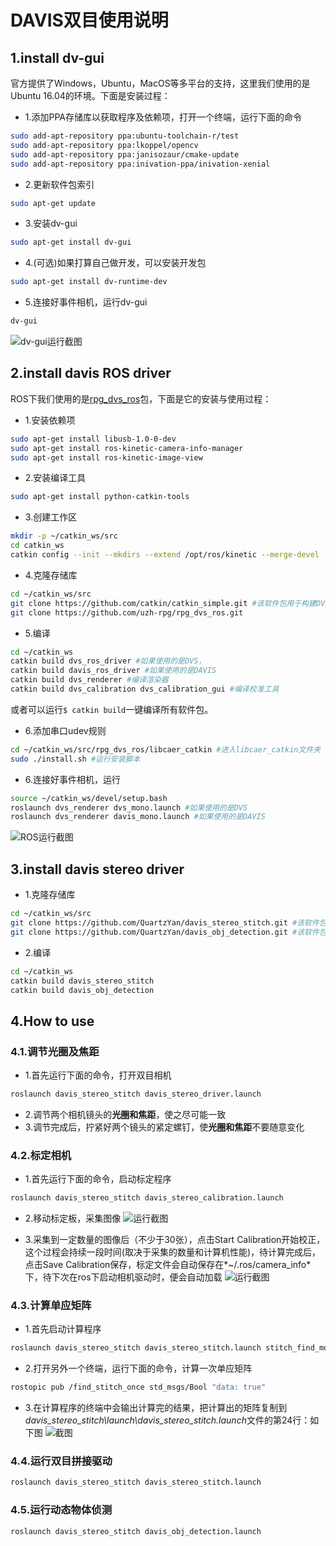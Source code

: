 # DAVIS双目使用说明

## 1.install dv-gui
官方提供了Windows，Ubuntu，MacOS等多平台的支持，这里我们使用的是Ubuntu 16.04的环境。下面是安装过程：

- 1.添加PPA存储库以获取程序及依赖项，打开一个终端，运行下面的命令
 ```bash
 sudo add-apt-repository ppa:ubuntu-toolchain-r/test 
 sudo add-apt-repository ppa:lkoppel/opencv 
 sudo add-apt-repository ppa:janisozaur/cmake-update 
 sudo add-apt-repository ppa:inivation-ppa/inivation-xenial 
 ```

- 2.更新软件包索引
```bash
sudo apt-get update
```
- 3.安装dv-gui
```bash
sudo apt-get install dv-gui
```
- 4.(可选)如果打算自己做开发，可以安装开发包
```bash
sudo apt-get install dv-runtime-dev
```
- 5.连接好事件相机，运行dv-gui
```bash
dv-gui
```
![dv-gui运行截图](https://github.com/QuartzYan/QuartzNote/raw/master/images/20200315/Screenshot_20200315_01.png)


## 2.install davis ROS driver

ROS下我们使用的是[rpg_dvs_ros](https://github.com/uzh-rpg/rpg_dvs_ros)包，下面是它的安装与使用过程：
- 1.安装依赖项
```bash
sudo apt-get install libusb-1.0-0-dev
sudo apt-get install ros-kinetic-camera-info-manager
sudo apt-get install ros-kinetic-image-view
```
- 2.安装编译工具
```bash
sudo apt-get install python-catkin-tools
```
- 3.创建工作区
```bash
mkdir -p ~/catkin_ws/src
cd catkin_ws
catkin config --init --mkdirs --extend /opt/ros/kinetic --merge-devel --cmake-args -DCMAKE_BUILD_TYPE=Release
```
- 4.克隆存储库
```bash
cd ~/catkin_ws/src
git clone https://github.com/catkin/catkin_simple.git #该软件包用于构建DVS/DAVIS驱动程序
git clone https://github.com/uzh-rpg/rpg_dvs_ros.git
```
- 5.编译
```bash
cd ~/catkin_ws
catkin build dvs_ros_driver #如果使用的是DVS，
catkin build davis_ros_driver #如果使用的是DAVIS
catkin build dvs_renderer #编译渲染器
catkin build dvs_calibration dvs_calibration_gui #编译校准工具
```
或者可以运行`$ catkin build`一键编译所有软件包。
- 6.添加串口udev规则
```bash
cd ~/catkin_ws/src/rpg_dvs_ros/libcaer_catkin #进入libcaer_catkin文件夹
sudo ./install.sh #运行安装脚本
```
- 6.连接好事件相机，运行
```bash
source ~/catkin_ws/devel/setup.bash
roslaunch dvs_renderer dvs_mono.launch #如果使用的是DVS
roslaunch dvs_renderer davis_mono.launch #如果使用的是DAVIS
```
![ROS运行截图](https://github.com/QuartzYan/QuartzNote/raw/master/images/20200315/Screenshot_20200315_02.png)

## 3.install davis stereo driver
- 1.克隆存储库
```bash
cd ~/catkin_ws/src
git clone https://github.com/QuartzYan/davis_stereo_stitch.git #该软件包用于构建DAVIS双目驱动
git clone https://github.com/QuartzYan/davis_obj_detection.git #该软件包用于构建DAVIS动态物体检测的demo
```

- 2.编译
```bash
cd ~/catkin_ws
catkin build davis_stereo_stitch 
catkin build davis_obj_detection 
```

## 4.How to use
### 4.1.调节光圈及焦距
- 1.首先运行下面的命令，打开双目相机 
```bash
roslaunch davis_stereo_stitch davis_stereo_driver.launch
```
- 2.调节两个相机镜头的**光圈和焦距**，使之尽可能一致
- 3.调节完成后，拧紧好两个镜头的紧定螺钉，使**光圈和焦距**不要随意变化
### 4.2.标定相机
- 1.首先运行下面的命令，启动标定程序
```bash
roslaunch davis_stereo_stitch davis_stereo_calibration.launch
```
- 2.移动标定板，采集图像
![运行截图](https://github.com/QuartzYan/QuartzNote/raw/master/images/20200406/image_20200406_03.png)

- 3.采集到一定数量的图像后（不少于30张），点击Start Calibration开始校正，这个过程会持续一段时间(取决于采集的数量和计算机性能)，待计算完成后，点击Save Calibration保存，标定文件会自动保存在*~/.ros/camera_info*下，待下次在ros下启动相机驱动时，便会自动加载
![运行截图](https://github.com/QuartzYan/QuartzNote/raw/master/images/20200406/image_20200406_04.png)


### 4.3.计算单应矩阵
- 1.首先启动计算程序
```bash
roslaunch davis_stereo_stitch davis_stereo_stitch.launch stitch_find_mode:="True"
```
- 2.打开另外一个终端，运行下面的命令，计算一次单应矩阵
```bash
rostopic pub /find_stitch_once std_msgs/Bool "data: true"
```
- 3.在计算程序的终端中会输出计算完的结果，把计算出的矩阵复制到*davis_stereo_stitch\launch\davis_stereo_stitch.launch*文件的第24行：如下图
![截图](https://github.com/QuartzYan/QuartzNote/raw/master/images/20200608/image_20200608_01.PNG)

### 4.4.运行双目拼接驱动
```bash
roslaunch davis_stereo_stitch davis_stereo_stitch.launch
```

### 4.5.运行动态物体侦测
```bash
roslaunch davis_stereo_stitch davis_obj_detection.launch
```